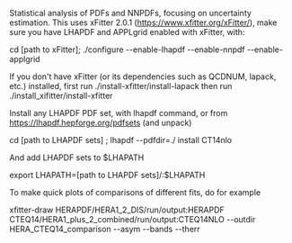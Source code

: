 Statistical analysis of PDFs and NNPDFs, focusing on uncertainty estimation. This uses xFitter 2.0.1 (https://www.xfitter.org/xFitter/), make sure you have LHAPDF and APPLgrid enabled with xFitter, with:

cd [path to xFitter];   ./configure --enable-lhapdf --enable-nnpdf --enable-applgrid 

If you don't have xFitter (or its dependencies such as QCDNUM, lapack, etc.) installed, first run ./install-xfitter/install-lapack
then
run ./install_xifitter/install-xfitter 

Install any LHAPDF PDF set, with lhapdf command, or from https://lhapdf.hepforge.org/pdfsets (and unpack)
  
cd [path to LHAPDF sets]   ;    lhapdf --pdfdir=./ install CT14nlo
  
And add LHAPDF sets to $LHAPATH
  
export LHAPATH=[path to LHAPDF sets]/:$LHAPATH


To make quick plots of comparisons of different fits, do for example
  
xfitter-draw HERAPDF/HERA1_2_DIS/run/output:HERAPDF CTEQ14/HERA1_plus_2_combined/run/output:CTEQ14NLO --outdir HERA_CTEQ14_comparison --asym --bands --therr

